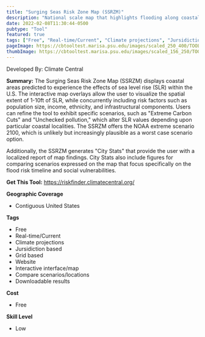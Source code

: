 ```yaml
---
title: "Surging Seas Risk Zone Map (SSRZM)"
description: "National scale map that highlights flooding along coastal areas with SLR from 1-10ft, social demographic layers. The tool also includes localized fact sheets and detailed reports with flood impacts and resilience efforts individuals may take."
date: 2022-02-08T11:30:44-0500
pubtype: "Tool"
featured: true
tags: ["Free", "Real-time/Current", "Climate projections", "Jursidiction based", "Grid based", "Website", "Interactive interface/map", "Compare scenarios/locations", "Downloadable results"]
pageImage: https://cbtooltest.marisa.psu.edu/images/scaled_250_400/TOOLID_58.0_ScreenCapture-1.png
thumbImage: https://cbtooltest.marisa.psu.edu/images/scaled_156_250/TOOLID_58.0_ScreenCapture-1.png
---
```

Developed By: Climate Central

**Summary:** The Surging Seas Risk Zone Map (SSRZM) displays coastal areas predicted to experience the effects of sea level rise (SLR) within the U.S. The interactive map overlays allow the user to visualize the spatial extent of 1-10ft of SLR, while concurrently including risk factors such as population size, income, ethnicity, and infrastructural components. Users can refine the tool to exhibit specific scenarios, such as "Extreme Carbon Cuts" and "Unchecked pollution," which alter SLR values depending upon particular coastal localities. The SSRZM offers the NOAA extreme scenario 2100, which is unlikely but increasingly plausible as a worst case scenario option.

Additionally, the SSRZM generates "City Stats" that provide the user with a localized report of map findings. City Stats also include figures for comparing scenarios expressed on the map that focus specifically on the flood risk timeline and social vulnerabilities.

__**Get This Tool:**__ https://riskfinder.climatecentral.org/

__**Geographic Coverage**__
- Contiguous United States

__**Tags**__
-  Free
-  Real-time/Current
-  Climate projections
-  Jursidiction based
-  Grid based
-  Website
-  Interactive interface/map
-  Compare scenarios/locations
-  Downloadable results

__**Cost**__
- Free

__**Skill Level**__
- Low
